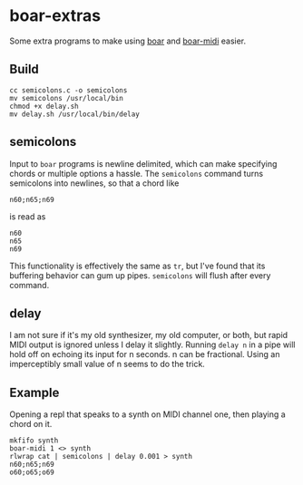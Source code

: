 # boar-extras

Some extra programs to make using [boar](https://github.com/jimd1989/boar) and [boar-midi](https://github.com/jimd1989/boar-midi) easier.

## Build

    cc semicolons.c -o semicolons
    mv semicolons /usr/local/bin
    chmod +x delay.sh
    mv delay.sh /usr/local/bin/delay

## semicolons

Input to `boar` programs is newline delimited, which can make specifying chords or multiple options a hassle. The `semicolons` command turns semicolons into newlines, so that a chord like

    n60;n65;n69

is read as

    n60
    n65
    n69

This functionality is effectively the same as `tr`, but I've found that its buffering behavior can gum up pipes. `semicolons` will flush after every command.

## delay

I am not sure if it's my old synthesizer, my old computer, or both, but rapid MIDI output is ignored unless I delay it slightly. Running `delay n` in a pipe will hold off on echoing its input for n seconds. n can be fractional. Using an imperceptibly small value of n seems to do the trick.

## Example

Opening a repl that speaks to a synth on MIDI channel one, then playing a chord on it.

    mkfifo synth
    boar-midi 1 <> synth
    rlwrap cat | semicolons | delay 0.001 > synth
    n60;n65;n69
    o60;o65;o69
